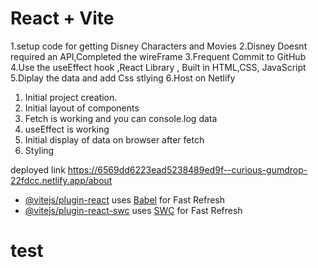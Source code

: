 # React + Vite
1.setup code for getting Disney Characters and Movies
2.Disney Doesnt required an API,Completed the wireFrame
3.Frequent Commit to GitHub
4.Use the useEffect hook ,React Library , Built in HTML,CSS, JavaScript
5.Diplay the data and add Css stlying 
6.Host on Netlify



1.   Initial project creation.
2.   Initial layout of components
3.   Fetch is working and you can console.log data
4.   useEffect is working
5.   Initial display of data on browser after fetch
6.   Styling

deployed link
https://6569dd6223ead5238489ed9f--curious-gumdrop-22fdcc.netlify.app/about

- [@vitejs/plugin-react](https://github.com/vitejs/vite-plugin-react/blob/main/packages/plugin-react/README.md) uses [Babel](https://babeljs.io/) for Fast Refresh
- [@vitejs/plugin-react-swc](https://github.com/vitejs/vite-plugin-react-swc) uses [SWC](https://swc.rs/) for Fast Refresh
# test
